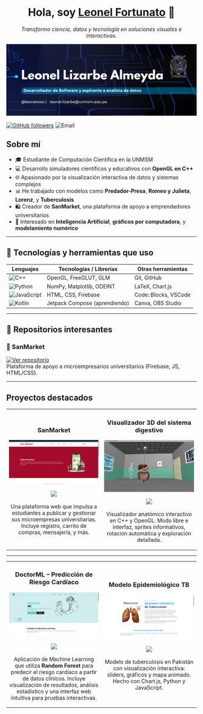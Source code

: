 <div align="center">
<h1 align="center">Hola, soy <a href="https://github.com/LeoNato04">Leonel Fortunato</a> 👋</h1>
<p><em>Transformo ciencia, datos y tecnología en soluciones visuales e interactivas.</em></p>
</div>

<img src="assets/banner.png" alt="Banner Leonel Fortunato">

[![GitHub followers](https://img.shields.io/github/followers/LeoNato04?style=social)](https://github.com/LeoNato04)
![Email](https://img.shields.io/badge/email-leonel.lizarbe@unmsm.edu.pe-blue?style=flat-square&logo=gmail)

## Sobre mí

- 🎓 Estudiante de Computación Científica en la UNMSM  
- 💻 Desarrollo simuladores científicos y educativos con **OpenGL en C++**  
- 🌐 Apasionado por la visualización interactiva de datos y sistemas complejos  
- 📊 He trabajado con modelos como **Predador-Presa**, **Romeo y Julieta**, **Lorenz**, y **Tuberculosis**  
- 🛍️ Creador de **SanMarket**, una plataforma de apoyo a emprendedores universitarios  
- 🧠 Interesado en **Inteligencia Artificial**, **gráficos por computadora**, y **modelamiento numérico**

---

## 🧰 Tecnologías y herramientas que uso

<div align="center">
  
| Lenguajes        | Tecnologías / Librerías              | Otras herramientas         |
|------------------|--------------------------------------|----------------------------|
| ![C++](https://img.shields.io/badge/C++-00599C?style=flat&logo=c%2B%2B&logoColor=white) | OpenGL, FreeGLUT, GLM        | Git, GitHub |
| ![Python](https://img.shields.io/badge/Python-FFD43B?style=flat&logo=python&logoColor=blue) | NumPy, Matplotlib, ODEINT   | LaTeX, Chart.js |
| ![JavaScript](https://img.shields.io/badge/JavaScript-F7DF1E?style=flat&logo=javascript&logoColor=black) | HTML, CSS, Firebase         | Code::Blocks, VSCode |
| ![Kotlin](https://img.shields.io/badge/Kotlin-0095D5?style=flat&logo=kotlin&logoColor=white) | Jetpack Compose (aprendiendo) | Canva, OBS Studio |

</div>

---

## 📁 Repositorios interesantes

### 🔬 SanMarket  
[![Ver repositorio](https://img.shields.io/badge/GitHub-SanMarket-blue?style=for-the-badge&logo=github)](https://github.com/LeoNato04/SanMarket)  
Plataforma de apoyo a microempresarios universitarios (Firebase, JS, HTML/CSS).

---


## Proyectos destacados

<table>
<tr>
<td width="50%">
<h3 align="center">SanMarket</h3>
<div align="center">
<a href="https://github.com/LeoNato04/SanMarket" target="_blank">
<img src="assets/Captura_SanMarket.png" width="400" alt="SanMarket">
</a>
<p>
<a href="https://github.com/LeoNato04/SanMarket-Plataforma-Web-de-Publicidad-y-Gestion-para-Microempresas-Estudiantiles-UNMSM" target="_blank">
<img src="https://img.shields.io/badge/CÓDIGO-azul?style=for-the-badge&logo=github&logoColor=black">
</a>
</p>
<p>Una plataforma web que impulsa a estudiantes a publicar y gestionar sus microempresas universitarias. Incluye registro, carrito de compras, mensajería, y más.</p>
</div>
</td>

<td width="50%">
<h3 align="center">Visualizador 3D del sistema digestivo</h3>
<div align="center">
<a href="https://github.com/LeoNato04" target="_blank">
<img src="assets/Captura_sistema.jpg" width="400" alt="Sistema digestivo 3D">
</a>
<p>
<a href="https://github.com/LeoNato04" target="_blank">
<img src="https://img.shields.io/badge/CÓDIGO-verde?style=for-the-badge&logo=github&logoColor=black">
</a>
</p>
<p>Visualizador anatómico interactivo en C++ y OpenGL. Modo libre e interfaz, sprites informativos, rotación automática y exploración detallada.</p>
</div>
</td>
</tr>
</table>

---

<table>
<tr>
<td width="50%">
<h3 align="center">DoctorML – Predicción de Riesgo Cardíaco</h3>
<div align="center">
<a href="https://github.com/LeoNato04/DoctorML" target="_blank">
<img src="assets/Captura_DoctorML.png" width="400" alt="DoctorML - Machine Learning">
</a>
<p>
<a href="https://github.com/LeoNato04/DoctorML-Modelo-Predictivo-de-Riesgo-Cardiovascular" target="_blank">
<img src="https://img.shields.io/badge/CÓDIGO-ml-green?style=for-the-badge&logo=github&logoColor=black">
</a>
</p>
<p>
Aplicación de Machine Learning que utiliza <strong>Random Forest</strong> para predecir el riesgo cardíaco a partir de datos clínicos. Incluye visualización de resultados, análisis estadístico y una interfaz web intuitiva para pruebas interactivas.
</p>
</div>
</td>

<td width="50%">
<h3 align="center">Modelo Epidemiológico TB</h3>
<div align="center">
<a href="https://github.com/LeoNato04/Interfaz_Modelo_Tuberculosis_con_adherencia_y_conciencia" target="_blank">
<img src="assets/Captura_Somulador_1.png" width="400" alt="Modelo TB Pakistán">
</a>
<p>
<a href="https://github.com/LeoNato04" target="_blank">
<img src="https://img.shields.io/badge/CÓDIGO-rojo?style=for-the-badge&logo=github&logoColor=black">
</a>
</p>
<p>Modelo de tuberculosis en Pakistán con visualización interactiva: sliders, gráficos y mapa animado. Hecho con Chart.js, Python y JavaScript.</p>
</div>
</td>
</tr>
</table>

